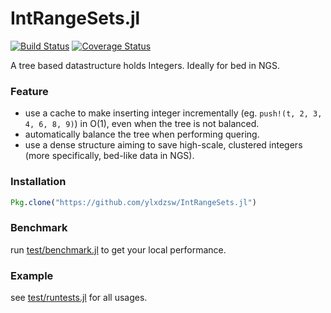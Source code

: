 IntRangeSets.jl
===============

[![Build Status](https://travis-ci.org/ylxdzsw/IntRangeSets.jl.svg?branch=master)](https://travis-ci.org/ylxdzsw/IntRangeSets.jl)
[![Coverage Status](https://coveralls.io/repos/github/ylxdzsw/IntRangeSets.jl/badge.svg?branch=master)](https://coveralls.io/github/ylxdzsw/IntRangeSets.jl?branch=master)

A tree based datastructure holds Integers. Ideally for bed in NGS.

### Feature

- use a cache to make inserting integer incrementally (eg. `push!(t, 2, 3, 4, 6, 8, 9)`) in O(1), even when the tree is not balanced.
- automatically balance the tree when performing quering.
- use a dense structure aiming to save high-scale, clustered integers (more specifically, bed-like data in NGS).

### Installation

```julia
Pkg.clone("https://github.com/ylxdzsw/IntRangeSets.jl")
```

### Benchmark

run [test/benchmark.jl](blob/master/test/benchmark.jl) to get your local performance.

### Example

see [test/runtests.jl](blob/master/test/runtests.jl) for all usages.


